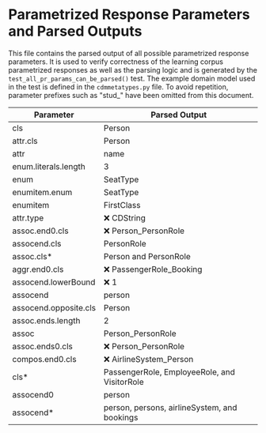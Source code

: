 # Parametrized Response Parameters and Parsed Outputs

This file contains the parsed output of all possible parametrized response parameters.
It is used to verify correctness of the learning corpus parametrized responses as well as the parsing logic and
is generated by the `test_all_pr_params_can_be_parsed()` test.
The example domain model used in the test is defined in the `cdmmetatypes.py` file.
To avoid repetition, parameter prefixes such as "stud_" have been omitted from this document.

Parameter | Parsed Output
--------- | -------------
cls | Person
attr.cls | Person
attr | name
enum.literals.length | 3
enum | SeatType
enumitem.enum | SeatType
enumitem | FirstClass
attr.type | :x: CDString
assoc.end0.cls | :x: Person_PersonRole
assocend.cls | PersonRole
assoc.cls* | Person and PersonRole
aggr.end0.cls | :x: PassengerRole_Booking
assocend.lowerBound | :x: 1
assocend | person
assocend.opposite.cls | Person
assoc.ends.length | 2
assoc | Person_PersonRole
assoc.ends0.cls | :x: Person_PersonRole
compos.end0.cls | :x: AirlineSystem_Person
cls* | PassengerRole, EmployeeRole, and VisitorRole
assocend0 | person
assocend* | person, persons, airlineSystem, and bookings
